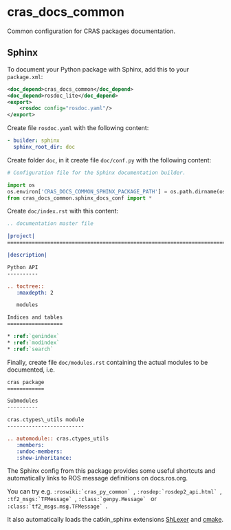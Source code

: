 # cras\_docs\_common

Common configuration for CRAS packages documentation.

## Sphinx

To document your Python package with Sphinx, add this to your `package.xml`:

```XML
<doc_depend>cras_docs_common</doc_depend>
<doc_depend>rosdoc_lite</doc_depend>
<export>
    <rosdoc config="rosdoc.yaml"/>
</export>
```

Create file `rosdoc.yaml` with the following content:

```YAML
- builder: sphinx
  sphinx_root_dir: doc
```

Create folder `doc`, in it create file `doc/conf.py` with the following content:

```python
# Configuration file for the Sphinx documentation builder.

import os
os.environ['CRAS_DOCS_COMMON_SPHINX_PACKAGE_PATH'] = os.path.dirname(os.path.dirname(os.path.abspath(__file__)))
from cras_docs_common.sphinx_docs_conf import *
```

Create `doc/index.rst` with this content:

```rst
.. documentation master file

|project|
===============================================================================

|description|

Python API
----------

.. toctree::
   :maxdepth: 2

   modules

Indices and tables
==================

* :ref:`genindex`
* :ref:`modindex`
* :ref:`search`
```

Finally, create file `doc/modules.rst` containing the actual modules to be documented, i.e.

```rst
cras package
============

Submodules
----------

cras.ctypes\_utils module
-------------------------

.. automodule:: cras.ctypes_utils
   :members:
   :undoc-members:
   :show-inheritance:
```

The Sphinx config from this package provides some useful shortcuts and automatically links to ROS message definitions on docs.ros.org.

You can try e.g. ``:roswiki:`cras_py_common` ``, ``:rosdep:`rosdep2_api.html` ``, ``:tf2_msgs:`TFMessage` ``, ``:class:`genpy.Message` `` or
``:class:`tf2_msgs.msg.TFMessage` ``.

It also automatically loads the catkin_sphinx extensions [ShLexer](https://github.com/ros-infrastructure/catkin-sphinx/#using-an-improved-shell-prompt-highlighting) and [cmake](https://github.com/ros-infrastructure/catkin-sphinx/#using-the-cmake-sphinx-domain).